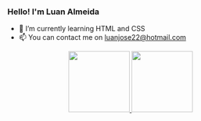 ### Hello! I'm Luan Almeida

- 🌱 I’m currently learning HTML and CSS
- 📫 You can contact me on luanjose22@hotmail.com

<div align="center">
  <a href="https://github.com/luan-alm">
  <img height="125x" src="https://github-readme-stats.vercel.app/api?username=luan-alm&show_icons=true&theme=dark&hide=stars&include_all_commits=true&count_private=true"/>
  <img height="125px" src="https://github-readme-stats.vercel.app/api/top-langs/?username=luan-alm&layout=compact&langs_count=7&theme=dark"/>
</div>
